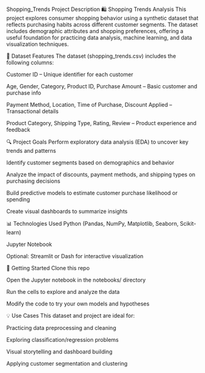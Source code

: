 Shopping_Trends Project Description
🛍️ Shopping Trends Analysis 
This project explores consumer shopping behavior using a synthetic dataset that reflects purchasing habits across different customer segments. The dataset includes demographic attributes and shopping preferences, offering a useful foundation for practicing data analysis, machine learning, and data visualization techniques.

📁 Dataset Features
The dataset (shopping_trends.csv) includes the following columns:

Customer ID – Unique identifier for each customer

Age, Gender, Category, Product ID, Purchase Amount – Basic customer and purchase info

Payment Method, Location, Time of Purchase, Discount Applied – Transactional details

Product Category, Shipping Type, Rating, Review – Product experience and feedback

🔍 Project Goals
Perform exploratory data analysis (EDA) to uncover key trends and patterns

Identify customer segments based on demographics and behavior

Analyze the impact of discounts, payment methods, and shipping types on purchasing decisions

Build predictive models to estimate customer purchase likelihood or spending

Create visual dashboards to summarize insights

📊 Technologies Used
Python (Pandas, NumPy, Matplotlib, Seaborn, Scikit-learn)

Jupyter Notebook

Optional: Streamlit or Dash for interactive visualization

🚀 Getting Started
Clone this repo

Open the Jupyter notebook in the notebooks/ directory

Run the cells to explore and analyze the data

Modify the code to try your own models and hypotheses

💡 Use Cases
This dataset and project are ideal for:

Practicing data preprocessing and cleaning

Exploring classification/regression problems

Visual storytelling and dashboard building

Applying customer segmentation and clustering
